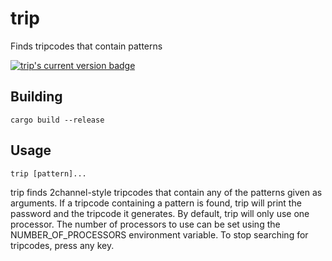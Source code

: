 trip 
====

Finds tripcodes that contain patterns

[![trip's current version badge](https://img.shields.io/crates/v/trip.svg)](https://crates.io/crates/trip)

Building
--------

    cargo build --release

Usage
-----

    trip [pattern]...

trip finds 2channel-style tripcodes that contain any of the patterns given as
arguments. If a tripcode containing a pattern is found, trip will print the
password and the tripcode it generates. By default, trip will only use one
processor. The number of processors to use can be set using the
NUMBER\_OF\_PROCESSORS environment variable. To stop searching for tripcodes,
press any key.
